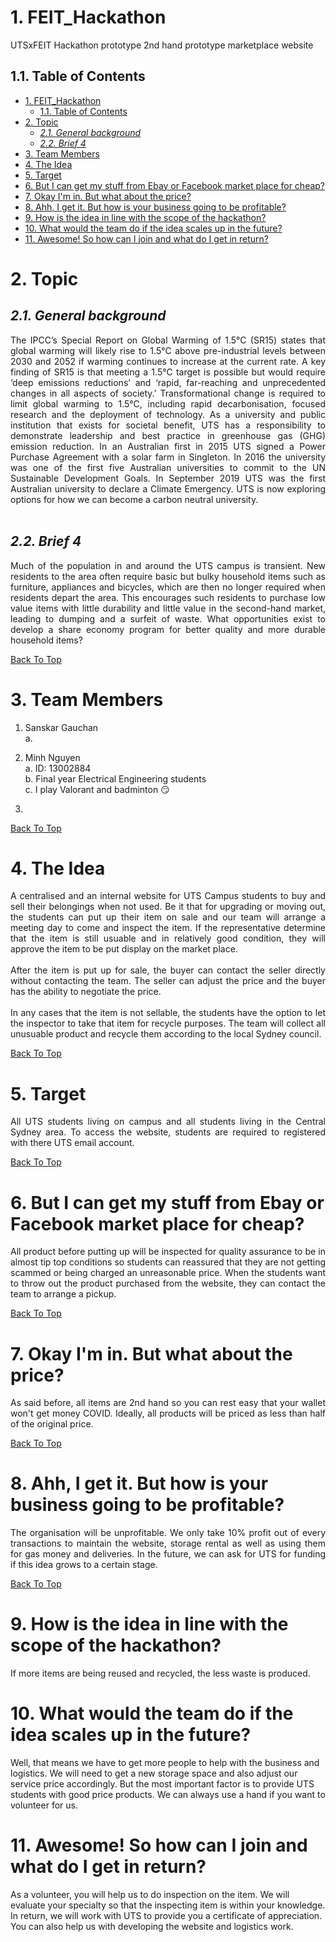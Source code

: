 # 1. FEIT_Hackathon

UTSxFEIT Hackathon prototype 2nd hand prototype marketplace website

## 1.1. Table of Contents

- [1. FEIT_Hackathon](#1-feit_hackathon)
  - [1.1. Table of Contents](#11-table-of-contents)
- [2. Topic](#2-topic)
  - [*2.1. General background*](#21-general-background)
  - [*2.2. Brief 4*](#22-brief-4)
- [3. Team Members](#3-team-members)
- [4. The Idea](#4-the-idea)
- [5. Target](#5-target)
- [6. But I can get my stuff from Ebay or Facebook market place for cheap?](#6-but-i-can-get-my-stuff-from-ebay-or-facebook-market-place-for-cheap)
- [7. Okay I'm in. But what about the price?](#7-okay-im-in-but-what-about-the-price)
- [8. Ahh, I get it. But how is your business going to be profitable?](#8-ahh-i-get-it-but-how-is-your-business-going-to-be-profitable)
- [9. How is the idea in line with the scope of the hackathon?](#9-how-is-the-idea-in-line-with-the-scope-of-the-hackathon)
- [10. What would the team do if the idea scales up in the future?](#10-what-would-the-team-do-if-the-idea-scales-up-in-the-future)
- [11. Awesome! So how can I join and what do I get in return?](#11-awesome-so-how-can-i-join-and-what-do-i-get-in-return)

# 2. Topic

## *2.1. General background*

<div style="text-align: justify">The IPCC’s Special Report on Global Warming of 1.5°C (SR15) states that global warming will likely rise to
1.5°C above pre-industrial levels between 2030 and 2052 if warming continues to increase at the current rate. A
key finding of SR15 is that meeting a 1.5°C target is possible but would require ‘deep emissions reductions’ and
‘rapid, far-reaching and unprecedented changes in all aspects of society.’ Transformational change is required to
limit global warming to 1.5°C, including rapid decarbonisation, focused research and the deployment of
technology.
As a university and public institution that exists for societal benefit, UTS has a responsibility to demonstrate
leadership and best practice in greenhouse gas (GHG) emission reduction. In an Australian first in 2015 UTS
signed a Power Purchase Agreement with a solar farm in Singleton. In 2016 the university was one of the first
five Australian universities to commit to the UN Sustainable Development Goals. In September 2019 UTS was
the first Australian university to declare a Climate Emergency. UTS is now exploring options for how we can
become a carbon neutral university.
</div><br>

## *2.2. Brief 4*
<div style="text-align: justify"> Much of the population in and around the UTS campus is transient. New residents to the area often require basic
but bulky household items such as furniture, appliances and bicycles, which are then no longer required when
residents depart the area. This encourages such residents to purchase low value items with little durability and
little value in the second-hand market, leading to dumping and a surfeit of waste. What opportunities exist to
develop a share economy program for better quality and more durable household items?</div>

[Back To Top](#1-feit_hackathon)
<br>

# 3. Team Members

1. Sanskar Gauchan <br>
    a. 
2. Minh Nguyen <br>
    a. ID: 13002884 <br>
    b. Final year Electrical Engineering students<br>
    c. I play Valorant and badminton :smirk:

3. 

[Back To Top](#1-feit_hackathon)
<br>

# 4. The Idea

<div style="text-align: justify"> A centralised and an internal website for UTS Campus students to buy and sell their belongings when not used. Be it that for upgrading or moving out, the students can put up their item on sale and our team will arrange a meeting day to come and inspect the item. If the representative determine that the item is still usuable and in relatively good condition, they will approve the item to be put display on the market place. </div>
<br>
<div style="text-align: justify"> After the item is put up for sale, the buyer can contact the seller directly without contacting the team. The seller can adjust the price and the buyer has the ability to negotiate the price.</div>
<br>
<div style="text-align: justify"> In any cases that the item is not sellable, the students have the option to let the inspector to take that item for recycle purposes. The team will collect all unusuable product and recycle them according to the local Sydney council.</div>

[Back To Top](#1-feit_hackathon)
<br>

# 5. Target

<div style="text-align: justify"> All UTS students living on campus and all students living in the Central Sydney area. To access the website, students are required to registered with there UTS email account. </div>

[Back To Top](#1-feit_hackathon)
<br>

# 6. But I can get my stuff from Ebay or Facebook market place for cheap?

<div style="text-align: justify"> All product before putting up will be inspected for quality assurance to be in almost tip top conditions so students can reassured that they are not getting scammed or being charged an unreasonable price. When the students want to throw out the product purchased from the website, they can contact the team to arrange a pickup.</div>

[Back To Top](#1-feit_hackathon)
<br>
# 7. Okay I'm in. But what about the price?

<div style="text-align: justify"> As said before, all items are 2nd hand so you can rest easy that your wallet won't get money COVID. Ideally, all products will be priced as less than half of the original price. </div>

[Back To Top](#1-feit_hackathon)
<br>
# 8. Ahh, I get it. But how is your business going to be profitable?

<div style="text-align: justify"> The organisation will be unprofitable. We only take 10% profit out of every transactions to maintain the website, storage rental as well as using them for gas money and deliveries. In the future, we can ask for UTS for funding if this idea grows to a certain stage. </div>

[Back To Top](#1-feit_hackathon)
<br>

# 9. How is the idea in line with the scope of the hackathon?

If more items are being reused and recycled, the less waste is produced.

# 10. What would the team do if the idea scales up in the future? 

Well, that means we have to get more people to help with the business and logistics. We will need to get a new storage space and also adjust our service price accordingly. But the most important factor is to provide UTS students with good price products. We can always use a hand if you want to volunteer for us.

# 11. Awesome! So how can I join and what do I get in return?

As a volunteer, you will help us to do inspection on the item. We will evaluate your specialty so that the inspecting item is within your knowledge. In return, we will work with UTS to provide you a certificate of appreciation. You can also help us with developing the website and logistics work.